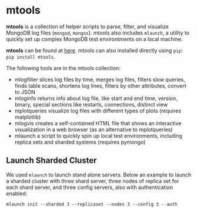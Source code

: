 # mtools

**mtools** is a collection of helper scripts to parse, filter, and visualize MongoDB log files (`mongod`, `mongos`). mtools also includes `mlaunch`, a utility to quickly set up complex MongoDB test environtments on a local machine.

**mtools** can be found at [here](https://github.com/rueckstiess/mtools). mtools can also installed directly using `pip`: `pip install mtools`.


The following tools are in the mtools collection:

- mlogfilter
slices log files by time, merges log files, filters slow queries, finds table scans, shortens log lines, filters by other attributes, convert to JSON
- mloginfo
returns info about log file, like start and end time, version, binary, special sections like restarts, connections, distinct view
- mplotqueries
visualize log files with different types of plots (requires matplotlib)
- mlogvis
creates a self-contained HTML file that shows an interactive visualization in a web browser (as an alternative to mplotqueries)
- mlaunch
a script to quickly spin up local test environments, including replica sets and sharded systems (requires pymongo)


## Launch Sharded Cluster

We used `mlaunch` to launch stand alone servers. Below an example to launch a sharded cluster with three shard server, three nodes of replica set for each shard server, and three config servers, also with authentication enabled:

```
mlaunch init --sharded 3 --replicaset --nodes 3 --config 3 --auth
```